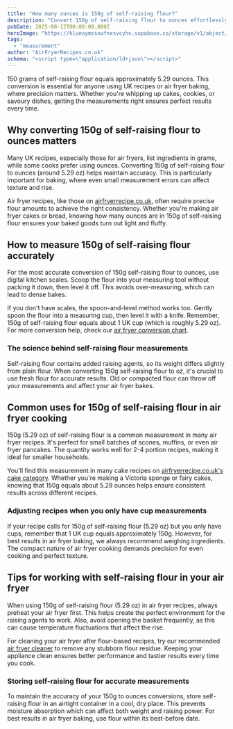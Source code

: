 ```yaml
---
title: "How many ounces is 150g of self-raising flour?"
description: "Convert 150g of self-raising flour to ounces effortlessly with our simple guide. Perfect for air fryer baking recipes in the UK."
pubDate: 2025-08-12T00:00:00.000Z
heroImage: "https://klueoymssxwfnxsvcyhv.supabase.co/storage/v1/object/public/md/150g-self-raising-flour-to-ounces-8a692b54.webp"
tags:
  - "measurement"
author: "AirFryerRecipes.co.uk"
schema: "<script type=\"application/ld+json\"></script>"
---
```


<p>150 grams of self-raising flour equals approximately 5.29 ounces. This conversion is essential for anyone using UK recipes or air fryer baking, where precision matters. Whether you're whipping up cakes, cookies, or savoury dishes, getting the measurements right ensures perfect results every time.</p>

<h2>Why converting 150g of self-raising flour to ounces matters</h2>
<p>Many UK recipes, especially those for air fryers, list ingredients in grams, while some cooks prefer using ounces. Converting 150g of self-raising flour to ounces (around 5.29 oz) helps maintain accuracy. This is particularly important for baking, where even small measurement errors can affect texture and rise.</p>
<p>Air fryer recipes, like those on <a href=https://www.airfryerrecipe.co.uk/recipes>airfryerrecipe.co.uk</a>, often require precise flour amounts to achieve the right consistency. Whether you're making air fryer cakes or bread, knowing how many ounces are in 150g of self-raising flour ensures your baked goods turn out light and fluffy.</p>

<h2>How to measure 150g of self-raising flour accurately</h2>
<p>For the most accurate conversion of 150g self-raising flour to ounces, use digital kitchen scales. Scoop the flour into your measuring tool without packing it down, then level it off. This avoids over-measuring, which can lead to dense bakes.</p>
<p>If you don't have scales, the spoon-and-level method works too. Gently spoon the flour into a measuring cup, then level it with a knife. Remember, 150g of self-raising flour equals about 1 UK cup (which is roughly 5.29 oz). For more conversion help, check our <a href=https://www.airfryerrecipe.co.uk/air-fryer-conversion-chart>air fryer conversion chart</a>.</p>

<h3>The science behind self-raising flour measurements</h3>
<p>Self-raising flour contains added raising agents, so its weight differs slightly from plain flour. When converting 150g self-raising flour to oz, it's crucial to use fresh flour for accurate results. Old or compacted flour can throw off your measurements and affect your air fryer bakes.</p>

<h2>Common uses for 150g of self-raising flour in air fryer cooking</h2>
<p>150g (5.29 oz) of self-raising flour is a common measurement in many air fryer recipes. It's perfect for small batches of scones, muffins, or even air fryer pancakes. The quantity works well for 2-4 portion recipes, making it ideal for smaller households.</p>
<p>You'll find this measurement in many cake recipes on <a href=https://www.airfryerrecipe.co.uk/recipe-category/cakes>airfryerrecipe.co.uk's cake category</a>. Whether you're making a Victoria sponge or fairy cakes, knowing that 150g equals about 5.29 ounces helps ensure consistent results across different recipes.</p>

<h3>Adjusting recipes when you only have cup measurements</h3>
<p>If your recipe calls for 150g of self-raising flour (5.29 oz) but you only have cups, remember that 1 UK cup equals approximately 150g. However, for best results in air fryer baking, we always recommend weighing ingredients. The compact nature of air fryer cooking demands precision for even cooking and perfect texture.</p>

<h2>Tips for working with self-raising flour in your air fryer</h2>
<p>When using 150g of self-raising flour (5.29 oz) in air fryer recipes, always preheat your air fryer first. This helps create the perfect environment for the raising agents to work. Also, avoid opening the basket frequently, as this can cause temperature fluctuations that affect the rise.</p>
<p>For cleaning your air fryer after flour-based recipes, try our recommended <a href=https://www.airfryerrecipe.co.uk/air-fryer-cleaner>air fryer cleaner</a> to remove any stubborn flour residue. Keeping your appliance clean ensures better performance and tastier results every time you cook.</p>

<h3>Storing self-raising flour for accurate measurements</h3>
<p>To maintain the accuracy of your 150g to ounces conversions, store self-raising flour in an airtight container in a cool, dry place. This prevents moisture absorption which can affect both weight and raising power. For best results in air fryer baking, use flour within its best-before date.</p>